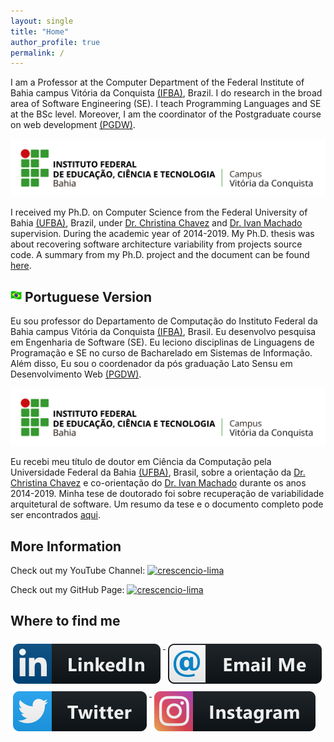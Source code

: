 ```yaml
---
layout: single
title: "Home"
author_profile: true
permalink: /
---
```

<!-- <img src="/images/us_flag.png" alt="English version" style="height: 18px; width:18px;"/> English Version -->

I am a Professor at the Computer Department of the Federal Institute of Bahia campus Vitória da Conquista [(IFBA)](http://portal.ifba.edu.br/conquista), Brazil. I do research in the broad area of Software Engineering (SE). I teach Programming Languages and SE at the BSc level. Moreover, I am the coordinator of the Postgraduate course on web development [(PGDW)](http://portal.ifba.edu.br/conquista/pos).

<a href="http://portal.ifba.edu.br/conquista/"><img src="/images/IFBA_HORIZONTAL_completa.png" alt="IFBA"/></a>

I received my Ph.D. on Computer Science from the Federal University of Bahia [(UFBA)](http://pgcomp.dcc.ufba.br/), Brazil, under [Dr. Christina Chavez](https://pgcomp.ufba.br/christina-von-flach-garcia-chavez) and [Dr. Ivan Machado](http://ivanmachado.com.br/) supervision. During the academic year of 2014-2019. My Ph.D. thesis was about recovering software architecture variability from projects source code. A summary from my Ph.D. project and the document can be found [here](https://repositorio.ufba.br/handle/ri/32467).


## <img src="/images/br_flag.png" alt="Portuguese version" style="height: 18px; width:18px;"/> Portuguese Version 

Eu sou professor do Departamento de Computação do 
Instituto Federal da Bahia campus Vitória da Conquista [(IFBA)](http://portal.ifba.edu.br/conquista), Brasil. Eu desenvolvo pesquisa em Engenharia de Software (SE). Eu leciono disciplinas de Linguagens de Programação e SE no curso de Bacharelado em Sistemas de Informação. Além disso, Eu sou o coordenador da pós graduação Lato Sensu em Desenvolvimento Web [(PGDW)](http://portal.ifba.edu.br/conquista/pos).

<a href="http://portal.ifba.edu.br/conquista/"><img src="/images/IFBA_HORIZONTAL_completa.png" alt="IFBA"/></a>

Eu recebi meu título de doutor em Ciência da Computação pela Universidade Federal da Bahia [(UFBA)](http://pgcomp.dcc.ufba.br/), Brasil, sobre a orientação da [Dr. Christina Chavez](https://pgcomp.ufba.br/christina-von-flach-garcia-chavez) e co-orientação do [Dr. Ivan Machado](http://ivanmachado.com.br/) durante os anos 2014-2019. Minha tese de doutorado foi sobre recuperação de variabilidade arquitetural de software. Um resumo da tese e o documento completo pode ser encontrados [aqui](https://repositorio.ufba.br/handle/ri/32467).

## More Information

Check out my YouTube Channel:
[![crescencio-lima](https://img.shields.io/badge/crescencio--lima-channel-green?colorA=ef5350&colorB=d32f2f&style=for-the-badge)](https://www.youtube.com/c/CrescencioLima/)

Check out my GitHub Page:
[![crescencio-lima](https://img.shields.io/badge/crescencio--lima-github-black?colorA=808080&colorB=000000&style=for-the-badge)](https://www.github.com/crescenciolima)

<!-- Check out the web site old version: 
[![crescencio-lima](https://img.shields.io/badge/crescencio--lima-website-green?colorA=61c265&colorB=4CAF50&style=for-the-badge)](http://crescencio-lima.herokuapp.com) -->

## Where to find me
<a href="https://www.linkedin.com/in/crescenciolima/">
  <img src="https://github.com/crescenciolima/crescenciolima/raw/main/svg/social/linkedin.svg" alt="linkedin" style="vertical-align:top; margin:6px 4px">
</a>
<a href="mailto:crescencio@ifba.edu.br">
    <img src="https://github.com/crescenciolima/crescenciolima/raw/main/svg/social/email_me.svg" alt="email_me" style="vertical-align:top; margin:6px 4px">
</a>
<a href="https://twitter.com/cretchas">
  <img src="https://github.com/crescenciolima/crescenciolima/raw/main/svg/social/twitter.svg" alt="twitter" style="vertical-align:top; margin:6px 4px">
</a>
<a href="http://instagram.com/cretchas/">
  <img src="https://github.com/crescenciolima/crescenciolima/raw/main/svg/social/instagram.svg" alt="instagram" style="vertical-align:top; margin:6px 4px">
</a>
